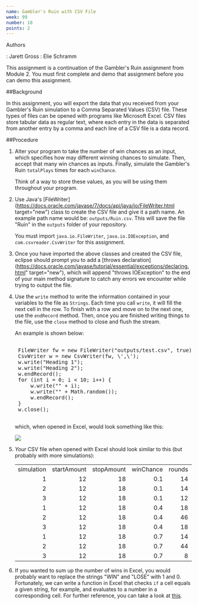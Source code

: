 ```yaml
---
name: Gambler's Ruin with CSV File
week: 99
number: 10
points: 2
---
```


Authors

: Jarett Gross
: Elie Schramm

This assignment is a continuation of the Gambler\'s Ruin assignment from Module 2. You must first complete and demo that 
assignment before you can demo this assignment.


##Background

In this assignment, you will export the data that you received from your Gambler\'s Ruin simulation to a Comma Separated Values (CSV) file. These types of files can be opened with programs like Microsoft Excel. CSV files store  tabular data as regular text, where each entry in the data is separated from another entry by a comma and each line of a CSV file is a data record.

##Procedure

1. Alter your program to take the number of win chances as an input, which specifies how may different winning chances  to simulate. Then, accept that many win chances as inputs. Finally, simulate the Gambler\'s Ruin `totalPlays` times  for each `winChance`.

	Think of a way to store these values, as you will be using them throughout your program.

2. Use Java\'s [FileWriter](https://docs.oracle.com/javase/7/docs/api/java/io/FileWriter.html target="new") class to create the CSV file and give it a path name. An example path name would be: `outputs/Ruin.csv`.  This will save the file \"Ruin\" in the `outputs` folder of your repository. 


	You must import `java.io.FileWriter`, `java.io.IOException`, and `com.csvreader.CsvWriter` for this assignment.


3. Once you have imported the above classes and created the CSV file, eclipse should prompt you to add a [throws declaration](https://docs.oracle.com/javase/tutorial/essential/exceptions/declaring.html" target="new"), which will append "throws IOException" to the end of your main method signature to catch any errors we encounter while trying to output the file.

4. Use the `write` method to write the information contained in your variables to the file as `Strings`. Each time you call `write`, it will fill the next cell in the row. To finish with a row and move on to the next one, use the `endRecord` method. Then, once you are finished writing things to the file, use the `close` method to close and flush the stream.

	An example is shown below:
	
	<pre>
	
	FileWriter fw = new FileWriter("outputs/test.csv", true);
	CsvWriter w = new CsvWriter(fw, \',\');
	w.write("Heading 1");
	w.write("Heading 2");
	w.endRecord();
	for (int i = 0; i < 10; i++) {
		w.write("" + i);
		w.write("" + Math.random());	
		w.endRecord();	
	}	
	w.close();
	</pre>

	which, when opened in Excel, would look something like this:

	<IMG SRC="../../../extensions/csvExample.jpg">

5. <em>Your</em> CSV file when opened with Excel should look similar to this (but probably with more simulations):
	<TABLE>
	<TR> <TD> simulation</TD><TD> startAmount</TD><TD> stopAmount</TD><TD> winChance</TD><TD> rounds</TD> <TD> results</TD> </TR>
	<TR> <TD align="right"> 1</TD><TD align="right"> 12</TD><TD align="right"> 18</TD><TD align="right"> 0.1</TD><TD align="right"> 14</TD> <TD> LOSE</TD></TR>
	<TR> <TD align="right"> 2</TD><TD align="right"> 12</TD><TD align="right"> 18</TD><TD align="right"> 0.1</TD><TD align="right"> 14</TD> <TD> LOSE</TD></TR>
	<TR> <TD align="right"> 3</TD><TD align="right"> 12</TD><TD align="right"> 18</TD><TD align="right"> 0.1</TD><TD align="right"> 12</TD> <TD> LOSE</TD></TR>
	<TR> <TD align="right"> 1</TD><TD align="right"> 12</TD><TD align="right"> 18</TD><TD align="right"> 0.4</TD><TD align="right"> 18</TD> <TD> LOSE</TD></TR>
	<TR> <TD align="right"> 2</TD><TD align="right"> 12</TD><TD align="right"> 18</TD><TD align="right"> 0.4</TD><TD align="right"> 46</TD> <TD> LOSE</TD></TR>
	<TR> <TD align="right"> 3</TD><TD align="right"> 12</TD><TD align="right"> 18</TD><TD align="right"> 0.4</TD><TD align="right"> 18</TD> <TD> LOSE</TD></TR>
	<TR> <TD align="right"> 1</TD><TD align="right"> 12</TD><TD align="right"> 18</TD><TD align="right"> 0.7</TD><TD align="right"> 14</TD> <TD> WIN</TD></TR>
	<TR> <TD align="right"> 2</TD><TD align="right"> 12</TD><TD align="right"> 18</TD><TD align="right"> 0.7</TD><TD align="right"> 44</TD> <TD> WIN</TD></TR>
	<TR> <TD align="right"> 3</TD><TD align="right"> 12</TD><TD align="right"> 18</TD><TD align="right"> 0.7</TD><TD align="right"> 8</TD> <TD> WIN</TD></TR>
	</TABLE>

6. If you wanted to sum up the number of wins in Excel, you would probably want to replace the strings \"WIN\" and \"LOSE\" with 1 and 0. Fortunately, we can write a function in Excel that checks `if` a cell equals a given string, for example, and evaluates to a number in a corresponding cell. For further reference, you can take a look at <a href="https://support.office.com/en-us/article/IF-function-69aed7c9-4e8a-4755-a9bc-aa8bbff73be2?ui=en-US&rs=en-US&ad=US&fromAR=1" target="new">this</a>.

